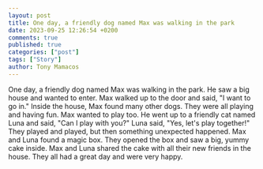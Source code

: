 ```yaml
---
layout: post
title: One day, a friendly dog named Max was walking in the park
date: 2023-09-25 12:26:54 +0200
comments: true
published: true
categories: ["post"]
tags: ["Story"]
author: Tony Mamacos
---
```

One day, a friendly dog named Max was walking in the park. He saw a big house and wanted to enter. Max walked up to the door and said, "I want to go in."
Inside the house, Max found many other dogs. They were all playing and having fun. Max wanted to play too. He went up to a friendly cat named Luna and said, "Can I play with you?" Luna said, "Yes, let's play together!"
They played and played, but then something unexpected happened. Max and Luna found a magic box. They opened the box and saw a big, yummy cake inside. Max and Luna shared the cake with all their new friends in the house. They all had a great day and were very happy.
